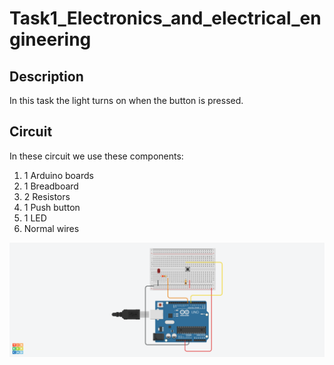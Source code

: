 # Task1_Electronics_and_electrical_engineering
## **Description**
In this task the light turns on when the button is pressed.

## **Circuit**
In these circuit we use these components:
1. 1 Arduino boards
1. 1 Breadboard 
1. 2 Resistors 
1. 1 Push button
1. 1 LED
1. Normal wires

![picture](task1_electronics_engineering_CIRCUIT.png)





